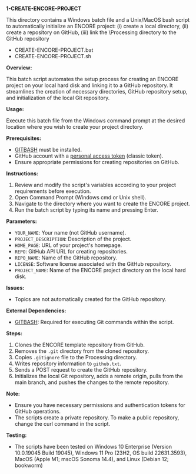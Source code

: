 **1-CREATE-ENCORE-PROJECT**  

This directory contains a Windows batch file and a Unix/MacOS bash script to automatically initialize an ENCORE project: (i) create a local directory, (ii) create a repository on GitHub, (iii) link the \Processing directory to the GitHub repository

* CREATE-ENCORE-PROJECT.bat
* CREATE-ENCORE-PROJECT.sh



**Overview:**

This batch script automates the setup process for creating an ENCORE project on your local hard disk and linking it to a GitHub repository. It streamlines the creation of necessary directories, GitHub repository setup, and initialization of the local Git repository.

**Usage:**

Execute this batch file from the Windows command prompt at the desired location where you wish to create your project directory.

**Prerequisites:**

- [GITBASH](https://git-scm.com/download/win) must be installed.
- GitHub account with a [personal access token](https://docs.github.com/en/authentication/keeping-your-account-and-data-secure/managing-your-personal-access-tokens) (classic token).
- Ensure appropriate permissions for creating repositories on GitHub.

**Instructions:**

1. Review and modify the script's variables according to your project requirements before execution.
2. Open Command Prompt (Windows cmd or Unix shell).
3. Navigate to the directory where you want to create the ENCORE project.
4. Run the batch script by typing its name and pressing Enter.

**Parameters:**

- `YOUR_NAME`: Your name (not GitHub username).
- `PROJECT_DESCRIPTION`: Description of the project.
- `HOME_PAGE`: URL of your project's homepage.
- `REPO`: GitHub API URL for creating repositories.
- `REPO_NAME`: Name of the GitHub repository.
- `LICENSE`: Software license associated with the GitHub repository.
- `PROJECT_NAME`: Name of the ENCORE project directory on the local hard disk.

**Issues:**

- Topics are not automatically created for the GitHub repository.

**External Dependencies:**

- [GITBASH](https://git-scm.com/download/win): Required for executing Git commands within the script.

**Steps:**

1. Clones the ENCORE template repository from GitHub.
2. Removes the `.git` directory from the cloned repository.
3. Copies `.gitignore` file to the Processing directory.
4. Writes repository information to `github.txt`.
5. Sends a POST request to create the GitHub repository.
6. Initializes the local Git repository, adds a remote origin, pulls from the main branch, and pushes the changes to the remote repository.

**Note:**

- Ensure you have necessary permissions and authentication tokens for GitHub operations.
- The scripts create a private repository. To make a public repository, change the curl command in the script.

**Testing:**

* The scripts have been tested on Windows 10 Enterprise (Version 10.0.19045 Build 19045), Windows 11 Pro (23H2, OS build 22631.3593), MacOS (Apple M1; mscOS Sonoma 14.4), and Linux (Debian 12; bookworm)

